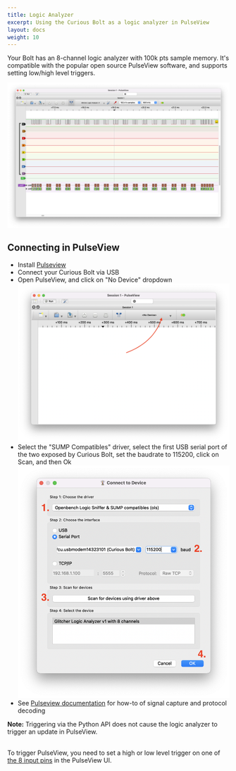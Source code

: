 ```yaml
---
title: Logic Analyzer
excerpt: Using the Curious Bolt as a logic analyzer in PulseView
layout: docs
weight: 10
---
```


Your Bolt has an 8-channel logic analyzer with 100k pts sample memory. It's compatible with the popular open source PulseView software, and supports setting low/high level triggers.

![A screenshot of PulseView being used with Curious Bolt](/images/pulseview.png)

## Connecting in PulseView
- Install [Pulseview](https://sigrok.org/wiki/Downloads)
- Connect your Curious Bolt via USB
- Open PulseView, and click on "No Device" dropdown
![](../../images/pulseview_connect1.png)
- Select the "SUMP Compatibles" driver, select the first USB serial port of the two exposed by Curious Bolt, set the baudrate to 115200, click on Scan, and then Ok
![](../../images/pulseview_connect2.png)
- See [Pulseview documentation](https://www.sigrok.org/doc/pulseview/0.4.1/manual.html) for how-to of signal capture and protocol decoding

<div class="info">
<strong>Note:</strong>
Triggering via the Python API does not cause the logic analyzer to trigger an update in PulseView.<br><br>

To trigger PulseView, you need to set a high or low level trigger on one of <a href="../pinout">the 8 input pins</a> in the PulseView UI.
</div>